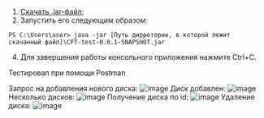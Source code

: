 
1. [Скачать .jar-файл](https://github.com/Zertalian1/CFT-test-task/raw/master/target/CFT-test-0.0.1-SNAPSHOT.jar);
2. Запустить его следующим образом:


````
PS C:\Users\user> java -jar [Путь дирретории, в которой лежит скачанный файл]\CFT-test-0.0.1-SNAPSHOT.jar
````

4. Для завершения работы консольного приложения нажмите Ctrl+C.

Тестировал при помощи Postman

Запрос на добавления нового диска:
![image](https://user-images.githubusercontent.com/91644941/221107438-ddd4c5e6-722b-4728-aed0-4069c7af436c.png)
Диск добавлен:
![image](https://user-images.githubusercontent.com/91644941/221107531-041aa40b-ce69-45d4-9693-163c8b2cfd4c.png)
Несколько дисков:
![image](https://user-images.githubusercontent.com/91644941/221108551-1826d4da-740a-4514-ab52-d5871cca3c58.png)
Получение диска по id:
![image](https://user-images.githubusercontent.com/91644941/221108483-bc683aec-98dc-4e7f-a5a2-4bd5c2853451.png)
Удаление диска:
![image](https://user-images.githubusercontent.com/91644941/221108666-df12fa06-2ead-41ea-9fdc-a2ed8657bf81.png)






